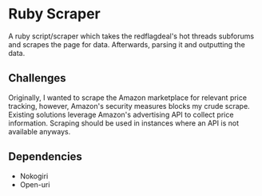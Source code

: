 Ruby Scraper
============

A ruby script/scraper which takes the redflagdeal's hot threads subforums  and scrapes the page for data.
Afterwards, parsing it and outputting the data.

Challenges
-----------
Originally, I wanted to scrape the Amazon marketplace for relevant price tracking, however, Amazon's security measures blocks my crude scrape. Existing solutions leverage Amazon's advertising API to collect price information. Scraping should be used in instances where an API is not available anyways.

Dependencies
------------
* Nokogiri
* Open-uri
